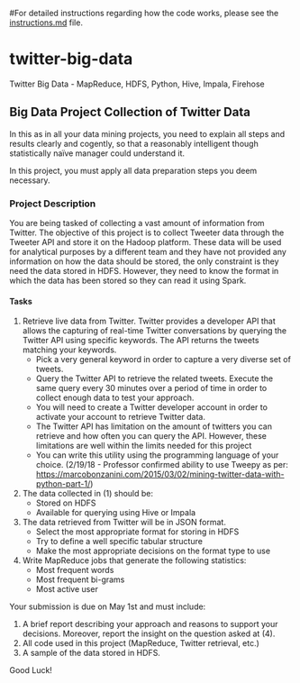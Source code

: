 #For detailed instructions regarding how the code works, please see the [instructions.md](https://github.com/jpfreeley/twitter-big-data/blob/master/instructions.md) file.

# twitter-big-data
Twitter Big Data - MapReduce, HDFS, Python, Hive, Impala, Firehose


## Big Data Project Collection of Twitter Data
In this as in all your data mining projects, you need to explain all steps and results clearly and cogently, so that a reasonably intelligent though statistically naïve manager could understand it.

In this project, you must apply all data preparation steps you deem necessary.

### Project Description
You are being tasked of collecting a vast amount of information from Twitter. The objective of this project is to collect Tweeter data through the Tweeter API and store it on the Hadoop platform. These data will be used for analytical purposes by a different team and they have not provided any information on how the data should be stored, the only constraint is
they need the data stored in HDFS. However, they need to know the format in which the data has been stored so they can read it using Spark.

#### Tasks
1. Retrieve live data from Twitter. Twitter provides a developer API that allows the capturing of real-time Twitter conversations by querying the Twitter API using specific keywords. The API returns the tweets matching your keywords.
    - Pick a very general keyword in order to capture a very diverse set of tweets.
    - Query the Twitter API to retrieve the related tweets. Execute the same query every 30 minutes over a period of time in order to collect enough data to test your approach.
    - You will need to create a Twitter developer account in order to activate your account to retrieve Twitter data.
    - The Twitter API has limitation on the amount of twitters you can retrieve and how often you can query the API. However, these limitations are well within the limits needed for this project
    - You can write this utility using the programming language of your choice.
    (2/19/18 - Professor confirmed ability to use Tweepy as per: https://marcobonzanini.com/2015/03/02/mining-twitter-data-with-python-part-1/)
2. The data collected in (1) should be:
    - Stored on HDFS
    - Available for querying using Hive or Impala
3. The data retrieved from Twitter will be in JSON format.
    - Select the most appropriate format for storing in HDFS
    - Try to define a well specific tabular structure
    - Make the most appropriate decisions on the format type to use
4. Write MapReduce jobs that generate the following statistics:
    - Most frequent words
    - Most frequent bi-grams
    - Most active user

Your submission is due on May 1st and must include:
1. A brief report describing your approach and reasons to support your decisions. Moreover, report the insight on the question asked at (4).
2. All code used in this project (MapReduce, Twitter retrieval, etc.)
3. A sample of the data stored in HDFS.

Good Luck!